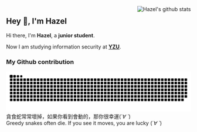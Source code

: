 <img style="max-width: 450px" align="right" src="https://github-readme-stats.vercel.app/api?username=Superliverbun&show_icons=true&icon_color=0366d6&bg_color=ffffff&hide_title=true&include_all_commits=true&count_private=true&hide_rank=true" alt="Hazel's github stats"/>

## Hey 👋, I'm Hazel

Hi there, I'm **Hazel**, a **junior student**.<br/>

Now I am studying information security at **[YZU](https://www.yzu.edu.tw/index.php/en-us/)**.


<!--
**Superliverbun/Superliverbun** is a ✨ _special_ ✨ repository because its `README.md` (this file) appears on your GitHub profile.

Here are some ideas to get you started:

- 🔭 I’m currently working on ...
- 🌱 I’m currently learning ...
- 👯 I’m looking to collaborate on ...
- 🤔 I’m looking for help with ...
- 💬 Ask me about ...
- 📫 How to reach me: ...
- 😄 Pronouns: ...
- ⚡ Fun fact: ...
-->




### My Github contribution
![](https://github.com/Superliverbun/Superliverbun/blob/output/github-contribution-grid-snake.svg)</br>
貪食蛇常常壞掉，如果你看到會動的，那你很幸運(*´∀ ˋ*)</br>
Greedy snakes often die. If you see it moves, you are lucky (*´∀ ˋ*)</br>

